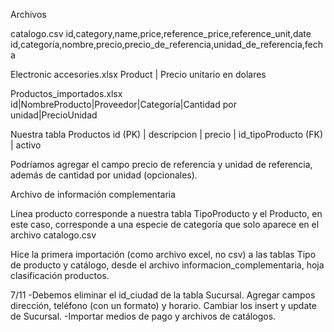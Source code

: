 Archivos 

catalogo.csv 
id,category,name,price,reference_price,reference_unit,date
id,categoría,nombre,precio,precio_de_referencia,unidad_de_referencia,fecha

Electronic accesories.xlsx
Product | Precio unitario en dolares

Productos_importados.xlsx
id|NombreProducto|Proveedor|Categoría|Cantidad por unidad|PrecioUnidad

Nuestra tabla Productos
id (PK) | descripcion | precio | id_tipoProducto (FK) | activo 

Podríamos agregar el campo precio de referencia y unidad de referencia, además de cantidad por unidad (opcionales).

Archivo de información complementaria

Línea producto corresponde a nuestra tabla TipoProducto
y el Producto, en este caso, corresponde a una especie de categoría que solo aparece en el archivo catalogo.csv

Hice la primera importación (como archivo excel, no csv) a las tablas Tipo de producto y catálogo, desde el archivo informacion_complementaria, hoja clasificación productos.

7/11
-Debemos eliminar el id_ciudad de la tabla Sucursal. Agregar campos dirección, teléfono (con un formato) y horario. Cambiar los insert y update de Sucursal.
-Importar medios de pago y archivos de catálogos. 
